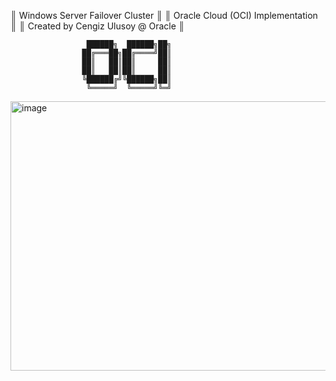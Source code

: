 
   ║            Windows Server Failover Cluster            ║
   ║           Oracle Cloud (OCI) Implementation           ║
   ║           Created by Cengiz Ulusoy @ Oracle           ║


                     ██████╗  ██████╗██╗
                    ██╔═══██╗██╔════╝██║
                    ██║   ██║██║     ██║
                    ██║   ██║██║     ██║
                    ╚██████╔╝╚██████╗██║
                     ╚═════╝  ╚═════╝╚═╝
                  
<img width="1027" height="431" alt="image" src="https://github.com/user-attachments/assets/02295cfd-59e9-4b08-b280-26c9047f2fa0" />
